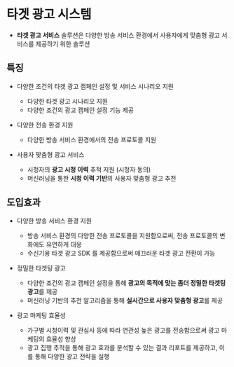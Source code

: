 타겟 광고 시스템
=====

 - **타겟 광고 서비스** 솔루션은 다양한 방송 서비스 환경에서 사용자에게 맞춤형 광고 서비스를 제공하기 위한 솔루션

## 특징

- 다양한 조건의 타겟 광고 캠페인 설정 및 서비스 시나리오 지원
   - 다양한 타겟 광고 시나리오 지원
   - 다양한 조건의 광고 캠페인 설정 기능 제공

- 다양한 전송 환경 지원
   - 다양한 방송 서비스 환경에서의 전송 프로토콜 지원

- 사용자 맞춤형 광고 서비스
   - 시청자의 **광고 시청 이력** 추적 지원 (시청자 동의)
   - 머신러닝을 통한 **시청 이력 기반**의 사용자 맞춤형 광고 추천

## 도입효과

- 다양한 방송 서비스 환경 지원
   - 방송 서비스 환경의 다양한 전송 프로토콜을 지원함으로써, 전송 프로토콜의 변화에도 유연하게 대응
   - 수신기용 타겟 광고 SDK 를 제공함으로써 매끄러운 타겟 광고 전환이 가능

- 정밀한 타겟팅 광고
   - 다양한 조건의 광고 캠페인 설정을 통해 **광고의 목적에 맞는 좀더 정밀한 타겟팅 광고**를 제공
   - 머신러닝 기반의 추천 알고리즘을 통해 **실시간으로 사용자 맞춤형 광고**를 제공

- 광고 마케팅 효율성
   - 가구별 시청이력 및 관심사 등에 따라 연관성 높은 광고를 전송함으로써 광고 마케팅의 효율성 향상
   - 광고 집행 추적을 통해 광고 효과를 분석할 수 있는 결과 리포트를 제공하고, 이를 통해 다양한 광고 전략을 실행
